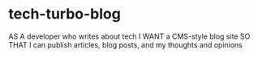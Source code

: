 # tech-turbo-blog
AS A developer who writes about tech I WANT a CMS-style blog site SO THAT I can publish articles, blog posts, and my thoughts and opinions
